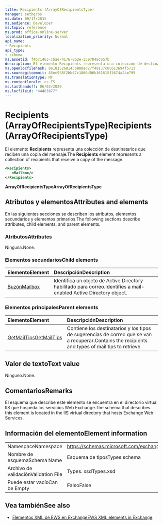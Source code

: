 ```yaml
---
title: Recipients (ArrayOfRecipientsType)
manager: sethgros
ms.date: 09/17/2015
ms.audience: Developer
ms.topic: reference
ms.prod: office-online-server
localization_priority: Normal
api_name:
- Recipients
api_type:
- schema
ms.assetid: f4b71403-cbae-4176-8b2e-3597048c057b
description: El elemento Recipients representa una colección de destinatarios que reciben una copia del mensaje.
ms.openlocfilehash: 0e18152a8143b888ad27f48137c06613694f5713
ms.sourcegitcommit: 88ec988f2bb67c1866d06b361615f3674a24e795
ms.translationtype: MT
ms.contentlocale: es-ES
ms.lasthandoff: 06/03/2020
ms.locfileid: "44463877"
---
```

# <a name="recipients-arrayofrecipientstype"></a><span data-ttu-id="7133e-103">Recipients (ArrayOfRecipientsType)</span><span class="sxs-lookup"><span data-stu-id="7133e-103">Recipients (ArrayOfRecipientsType)</span></span>

<span data-ttu-id="7133e-104">El elemento **Recipients** representa una colección de destinatarios que reciben una copia del mensaje.</span><span class="sxs-lookup"><span data-stu-id="7133e-104">The **Recipients** element represents a collection of recipients that receive a copy of the message.</span></span> 
  
```XML
<Recipients>
   <Mailbox/>
</Recipients>
```

 <span data-ttu-id="7133e-105">**ArrayOfRecipientsType**</span><span class="sxs-lookup"><span data-stu-id="7133e-105">**ArrayOfRecipientsType**</span></span>
## <a name="attributes-and-elements"></a><span data-ttu-id="7133e-106">Atributos y elementos</span><span class="sxs-lookup"><span data-stu-id="7133e-106">Attributes and elements</span></span>

<span data-ttu-id="7133e-107">En las siguientes secciones se describen los atributos, elementos secundarios y elementos primarios.</span><span class="sxs-lookup"><span data-stu-id="7133e-107">The following sections describe attributes, child elements, and parent elements.</span></span>
  
### <a name="attributes"></a><span data-ttu-id="7133e-108">Atributos</span><span class="sxs-lookup"><span data-stu-id="7133e-108">Attributes</span></span>

<span data-ttu-id="7133e-109">Ninguna.</span><span class="sxs-lookup"><span data-stu-id="7133e-109">None.</span></span>
  
### <a name="child-elements"></a><span data-ttu-id="7133e-110">Elementos secundarios</span><span class="sxs-lookup"><span data-stu-id="7133e-110">Child elements</span></span>

|<span data-ttu-id="7133e-111">**Elemento**</span><span class="sxs-lookup"><span data-stu-id="7133e-111">**Element**</span></span>|<span data-ttu-id="7133e-112">**Descripción**</span><span class="sxs-lookup"><span data-stu-id="7133e-112">**Description**</span></span>|
|:-----|:-----|
|[<span data-ttu-id="7133e-113">Buzón</span><span class="sxs-lookup"><span data-stu-id="7133e-113">Mailbox</span></span>](mailbox.md) <br/> |<span data-ttu-id="7133e-114">Identifica un objeto de Active Directory habilitado para correo.</span><span class="sxs-lookup"><span data-stu-id="7133e-114">Identifies a mail-enabled Active Directory object.</span></span>  <br/> |
   
### <a name="parent-elements"></a><span data-ttu-id="7133e-115">Elementos principales</span><span class="sxs-lookup"><span data-stu-id="7133e-115">Parent elements</span></span>

|<span data-ttu-id="7133e-116">**Elemento**</span><span class="sxs-lookup"><span data-stu-id="7133e-116">**Element**</span></span>|<span data-ttu-id="7133e-117">**Descripción**</span><span class="sxs-lookup"><span data-stu-id="7133e-117">**Description**</span></span>|
|:-----|:-----|
|[<span data-ttu-id="7133e-118">GetMailTips</span><span class="sxs-lookup"><span data-stu-id="7133e-118">GetMailTips</span></span>](getmailtips.md) <br/> |<span data-ttu-id="7133e-119">Contiene los destinatarios y los tipos de sugerencias de correo que se van a recuperar.</span><span class="sxs-lookup"><span data-stu-id="7133e-119">Contains the recipients and types of mail tips to retrieve.</span></span>  <br/> |
   
## <a name="text-value"></a><span data-ttu-id="7133e-120">Valor de texto</span><span class="sxs-lookup"><span data-stu-id="7133e-120">Text value</span></span>

<span data-ttu-id="7133e-121">Ninguno.</span><span class="sxs-lookup"><span data-stu-id="7133e-121">None.</span></span>
  
## <a name="remarks"></a><span data-ttu-id="7133e-122">Comentarios</span><span class="sxs-lookup"><span data-stu-id="7133e-122">Remarks</span></span>

<span data-ttu-id="7133e-123">El esquema que describe este elemento se encuentra en el directorio virtual IIS que hospeda los servicios Web Exchange.</span><span class="sxs-lookup"><span data-stu-id="7133e-123">The schema that describes this element is located in the IIS virtual directory that hosts Exchange Web Services.</span></span>
  
## <a name="element-information"></a><span data-ttu-id="7133e-124">Información del elemento</span><span class="sxs-lookup"><span data-stu-id="7133e-124">Element information</span></span>

|||
|:-----|:-----|
|<span data-ttu-id="7133e-125">Namespace</span><span class="sxs-lookup"><span data-stu-id="7133e-125">Namespace</span></span>  <br/> |https://schemas.microsoft.com/exchange/services/2006/types  <br/> |
|<span data-ttu-id="7133e-126">Nombre de esquema</span><span class="sxs-lookup"><span data-stu-id="7133e-126">Schema Name</span></span>  <br/> |<span data-ttu-id="7133e-127">Esquema de tipos</span><span class="sxs-lookup"><span data-stu-id="7133e-127">Types schema</span></span>  <br/> |
|<span data-ttu-id="7133e-128">Archivo de validación</span><span class="sxs-lookup"><span data-stu-id="7133e-128">Validation File</span></span>  <br/> |<span data-ttu-id="7133e-129">Types. xsd</span><span class="sxs-lookup"><span data-stu-id="7133e-129">Types.xsd</span></span>  <br/> |
|<span data-ttu-id="7133e-130">Puede estar vacío</span><span class="sxs-lookup"><span data-stu-id="7133e-130">Can be Empty</span></span>  <br/> |<span data-ttu-id="7133e-131">Falso</span><span class="sxs-lookup"><span data-stu-id="7133e-131">False</span></span>  <br/> |
   
## <a name="see-also"></a><span data-ttu-id="7133e-132">Vea también</span><span class="sxs-lookup"><span data-stu-id="7133e-132">See also</span></span>



- [<span data-ttu-id="7133e-133">Elementos XML de EWS en Exchange</span><span class="sxs-lookup"><span data-stu-id="7133e-133">EWS XML elements in Exchange</span></span>](ews-xml-elements-in-exchange.md)

